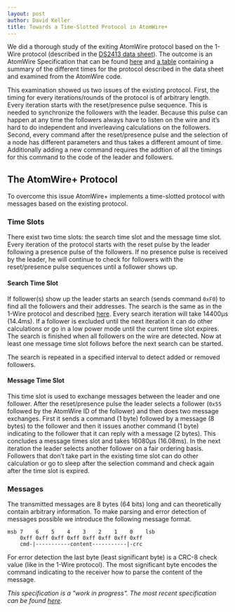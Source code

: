 ```yaml
---
layout: post
author: David Keller
title: Towards a Time-Slotted Protocol in AtomWire+
---
```


We did a thorough study of the exiting AtomWire protocol based on the 1-Wire protocol (described in the [DS2413 data sheet](https://datasheets.maximintegrated.com/en/ds/DS2413.pdf)). The outcome is an AtomWire Specification that can be found [here](https://github.com/fossil12/AtomWirePlus/blob/master/AtomWire_spec.md) and [a table](https://docs.google.com/spreadsheets/d/1yPVSfb1niXWbVkhceOln84PVQOyeUlXaM6V_9AKL58c/edit?usp=sharing) containing a summary of the different times for the protocol described in the data sheet and examined from the AtomWire code.

This examination showed us two issues of the existing protocol. First, the timing for every iterations/rounds of the protocol is of arbitrary length. Every iteration starts with the reset/presence pulse sequence. This is needed to synchronize the followers with the leader. Because this pulse can happen at any time the followers always have to listen on the wire and it’s hard to do independent and inverleaving calculations on the followers. Second, every command after the reset/presence pulse and the selection of a node has different parameters and thus takes a different amount of time. Additionally adding a new command requires the addtion of all the timings for this command to the code of the leader and followers.

## The AtomWire+ Protocol

To overcome this issue AtomWire+ implements a time-slotted protocol with messages based on the existing protocol.

### Time Slots

There exist two time slots: the search time slot and the message time slot. Every iteration of the protocol starts with the reset pulse by the leader following a presence pulse of the followers. If no presence pulse is received by the leader, he will continue to check for followers with the reset/presence pulse sequences until a follower shows up.

#### Search Time Slot

If follower(s) show up the leader starts an search (sends command `0xF0`) to find all the followers and their addresses. The search is the same as in the 1-Wire protocol and described [here](https://www.maximintegrated.com/en/app-notes/index.mvp/id/187). Every search iteration will take 14400µs (14.4ms). If a follower is excluded until the next iteration it can do other calculations or go in a low power mode until the current time slot expires. The search is finished when all followers on the wire are detected. Now at least one message time slot follows before the next search can be started.

The search is repeated in a specified interval to detect added or removed followers.

#### Message Time Slot

This time slot is used to exchange messages between the leader and one follower. After the reset/presence pulse the leader selects a follower (`0x55` followed by the AtomWire ID of the follower) and then does two message exchanges. First it sends a command (1 byte) followed by a message (8 bytes) to the follower and then it issues another command (1 byte) indicating to the follower that it can reply with a message (2 bytes). This concludes a message times slot and takes 16080µs (16.08ms). In the next iteration the leader selects another follower on a fair ordering basis. Followers that don’t take part in the existing time slot can do other calculation or go to sleep after the selection command and check again after the time slot is expired.

### Messages

The transmitted messages are 8 bytes (64 bits) long and can theoretically contain arbitrary information. To make parsing and error detection of messages possible we introduce the following message format.

	msb 7    6    5    4    3    2    1    0    lsb
	    0xff 0xff 0xff 0xff 0xff 0xff 0xff 0xff
	    cmd-|-----------content-----------|-crc

For error detection the last byte (least significant byte) is a CRC-8 check value (like in the 1-Wire protocol). The most significant byte encodes the command indicating to the receiver how to parse the content of the message.

_This specification is a "work in progress". The most recent specification can be found [here](https://github.com/fossil12/AtomWirePlus/blob/master/AtomWirePlus_spec.md)._